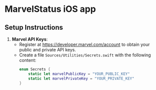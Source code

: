 # MarvelStatus iOS app

## Setup Instructions

1. **Marvel API Keys**:
   - Register at https://developer.marvel.com/account to obtain your public and private API keys.
   - Create a file `Sources/Utilities/Secrets.swift` with the following content:
     ```swift
     enum Secrets {
         static let marvelPublicKey = "YOUR_PUBLIC_KEY"
         static let marvelPrivateKey = "YOUR_PRIVATE_KEY"
     }
     ```
